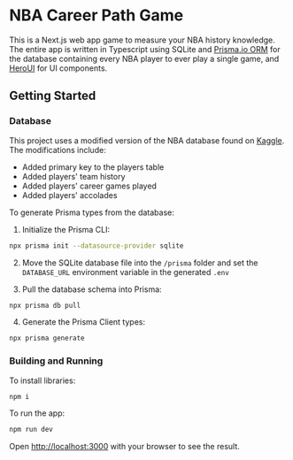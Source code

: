 # NBA Career Path Game

This is a Next.js web app game to measure your NBA history knowledge. The entire app is written in Typescript using SQLite and [Prisma.io ORM](https://www.prisma.io) for the database containing every NBA player to ever play a single game, and [HeroUI](https://www.heroui.com) for UI components.

## Getting Started

### Database

This project uses a modified version of the NBA database found on [Kaggle](https://www.kaggle.com/datasets/wyattowalsh/basketball). The modifications include:

- Added primary key to the players table
- Added players' team history
- Added players' career games played
- Added players' accolades

To generate Prisma types from the database:

1. Initialize the Prisma CLI:

```bash
npx prisma init --datasource-provider sqlite
```

2. Move the SQLite database file into the `/prisma` folder and set the `DATABASE_URL` environment variable in the generated `.env`

3. Pull the database schema into Prisma:

```bash
npx prisma db pull
```

4. Generate the Prisma Client types:

```bash
npx prisma generate
```

### Building and Running

To install libraries:

```bash
npm i
```

To run the app:

```bash
npm run dev
```

Open [http://localhost:3000](http://localhost:3000) with your browser to see the result.
